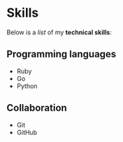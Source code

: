 # Skills

Below is a _list_ of my **technical skills**:

## Programming languages
- Ruby
- Go
- Python

## Collaboration
- Git
- GitHub

